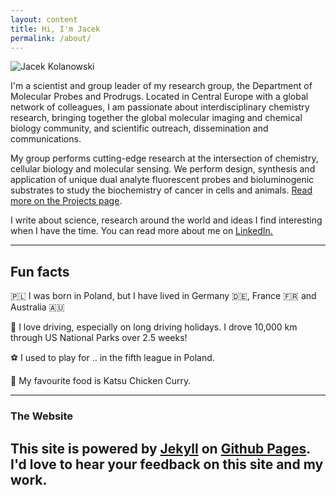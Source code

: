 ```yaml
---
layout: content
title: Hi, I'm Jacek
permalink: /about/
---
```


![Jacek Kolanowski](https://jacekkolanowski.github.io/assets/about-jacek-kolanowski.jpg)

I'm a scientist and group leader of my research group, the Department of Molecular Probes and Prodrugs. Located in Central Europe with a global network of colleagues, I am passionate about interdisciplinary chemistry research, bringing together the global molecular imaging and chemical biology community, and scientific outreach, dissemination and communications.

My group performs cutting-edge research at the intersection of chemistry, cellular biology and molecular sensing. We perform design, synthesis and application of unique dual analyte fluorescent probes and bioluminogenic substrates to study the biochemistry of cancer in cells and animals. [Read more on the Projects page](https://jacekkolanowski.github.io/projects).

I write about science, research around the world and ideas I find interesting when I have the time. You can read more about me on <a href="https://www.linkedin.com/in/jacek-kolanowski" data-network="LinkedIn" data-proofer-ignore>LinkedIn.</a>

----

## Fun facts
🇵🇱 I was born in Poland, but I have lived in Germany 🇩🇪, France 🇫🇷 and Australia 🇦🇺

🚙 I love driving, especially on long driving holidays. I drove 10,000 km through US National Parks over 2.5 weeks!

⚽️ I used to play for .. in the fifth league in Poland.

🍛 My favourite food is Katsu Chicken Curry.

---

### The Website
This site is powered by [Jekyll](https://jekyllrb.com) on [Github Pages](https://pages.github.com).
I'd love to hear your feedback on this site and my work.
---

<!--
## More links

- [Instagram](https://www.instagram.com/) for 📸
- [Facebook](https://www.facebook.com/) for 🕺

-->
